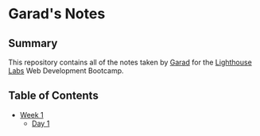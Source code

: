 # Garad's Notes

## Summary
This repository contains all of the notes taken by [Garad](https://github.com/garaddel) for the [Lighthouse Labs](https://www.lighthouselabs.ca/) Web Development Bootcamp.

## Table of Contents
  * [Week 1](/Week_1)
    * [Day 1](/Week_1/Day_1)